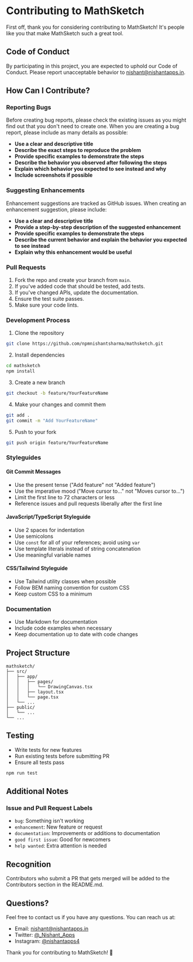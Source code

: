 <!--
Copyright (c) 2024 NishantApps
Licensed under the MIT License. See LICENSE file in the project root for full license information.
-->

# Contributing to MathSketch

First off, thank you for considering contributing to MathSketch! It's people like you that make MathSketch such a great tool.

## Code of Conduct

By participating in this project, you are expected to uphold our Code of Conduct. Please report unacceptable behavior to [nishant@nishantapps.in](mailto:nishant@nishantapps.in).

## How Can I Contribute?

### Reporting Bugs

Before creating bug reports, please check the existing issues as you might find out that you don't need to create one. When you are creating a bug report, please include as many details as possible:

* **Use a clear and descriptive title**
* **Describe the exact steps to reproduce the problem**
* **Provide specific examples to demonstrate the steps**
* **Describe the behavior you observed after following the steps**
* **Explain which behavior you expected to see instead and why**
* **Include screenshots if possible**

### Suggesting Enhancements

Enhancement suggestions are tracked as GitHub issues. When creating an enhancement suggestion, please include:

* **Use a clear and descriptive title**
* **Provide a step-by-step description of the suggested enhancement**
* **Provide specific examples to demonstrate the steps**
* **Describe the current behavior and explain the behavior you expected to see instead**
* **Explain why this enhancement would be useful**

### Pull Requests

1. Fork the repo and create your branch from `main`.
2. If you've added code that should be tested, add tests.
3. If you've changed APIs, update the documentation.
4. Ensure the test suite passes.
5. Make sure your code lints.

### Development Process

1. Clone the repository
```bash
git clone https://github.com/npmnishantsharma/mathsketch.git
```

2. Install dependencies
```bash
cd mathsketch
npm install
```

3. Create a new branch
```bash
git checkout -b feature/YourFeatureName
```

4. Make your changes and commit them
```bash
git add .
git commit -m "Add YourFeatureName"
```

5. Push to your fork
```bash
git push origin feature/YourFeatureName
```

### Styleguides

#### Git Commit Messages

* Use the present tense ("Add feature" not "Added feature")
* Use the imperative mood ("Move cursor to..." not "Moves cursor to...")
* Limit the first line to 72 characters or less
* Reference issues and pull requests liberally after the first line

#### JavaScript/TypeScript Styleguide

* Use 2 spaces for indentation
* Use semicolons
* Use `const` for all of your references; avoid using `var`
* Use template literals instead of string concatenation
* Use meaningful variable names

#### CSS/Tailwind Styleguide

* Use Tailwind utility classes when possible
* Follow BEM naming convention for custom CSS
* Keep custom CSS to a minimum

### Documentation

* Use Markdown for documentation
* Include code examples when necessary
* Keep documentation up to date with code changes

## Project Structure

```
mathsketch/
├── src/
│   ├── app/
│   │   ├── pages/
│   │   │   └── DrawingCanvas.tsx
│   │   ├── layout.tsx
│   │   └── page.tsx
│   └── ...
├── public/
│   └── ...
└── ...
```

## Testing

* Write tests for new features
* Run existing tests before submitting PR
* Ensure all tests pass

```bash
npm run test
```

## Additional Notes

### Issue and Pull Request Labels

* `bug`: Something isn't working
* `enhancement`: New feature or request
* `documentation`: Improvements or additions to documentation
* `good first issue`: Good for newcomers
* `help wanted`: Extra attention is needed

## Recognition

Contributors who submit a PR that gets merged will be added to the Contributors section in the README.md.

## Questions?

Feel free to contact us if you have any questions. You can reach us at:
* Email: [nishant@nishantapps.in](mailto:nishant@nishantapps.in)
* Twitter: [@_Nishant_Apps](https://twitter.com/_Nishant_Apps)
* Instagram: [@nishantapps4](https://www.instagram.com/nishantapps4)

Thank you for contributing to MathSketch! 🚀 